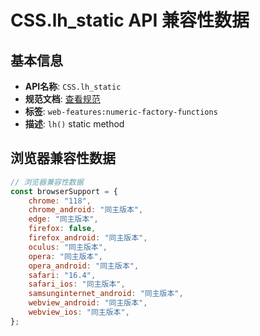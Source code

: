 # CSS.lh_static API 兼容性数据

## 基本信息

- **API名称**: `CSS.lh_static`
- **规范文档**: [查看规范](https://drafts.css-houdini.org/css-typed-om/#dom-css-lh)
- **标签**: `web-features:numeric-factory-functions`
- **描述**: `lh()` static method

## 浏览器兼容性数据

```javascript
// 浏览器兼容性数据
const browserSupport = {
    chrome: "118",
    chrome_android: "同主版本",
    edge: "同主版本",
    firefox: false,
    firefox_android: "同主版本",
    oculus: "同主版本",
    opera: "同主版本",
    opera_android: "同主版本",
    safari: "16.4",
    safari_ios: "同主版本",
    samsunginternet_android: "同主版本",
    webview_android: "同主版本",
    webview_ios: "同主版本",
};

```

